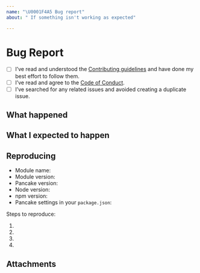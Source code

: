 ```yaml
---
name: "\U0001F4A5 Bug report"
about: " If something isn't working as expected"

---
```


# Bug Report

- [ ] I’ve read and understood the [Contributing guidelines](https://github.com/designsystemau/gold-design-system/blob/main/CONTRIBUTING.md) and have done my best effort to follow them.
- [ ] I’ve read and agree to the [Code of Conduct](https://github.com/designsystemau/gold-design-system/blob/main/CODE_OF_CONDUCT.md).
- [ ] I’ve searched for any related issues and avoided creating a duplicate issue.

## What happened

<!--
	What happened that makes you think this is a bug or missing feature?
-->

## What I expected to happen

<!--
	What did you expect to happen. You can skip this section if this is a feature request.
-->


## Reproducing

- Module name:
- Module version:
- Pancake version:
- Node version:
- npm version:
- Pancake settings in your `package.json`:

Steps to reproduce:

1.
2.
3.
4.


## Attachments

<!--
	Screenshots, logs, repo link, CodePen etc
-->
